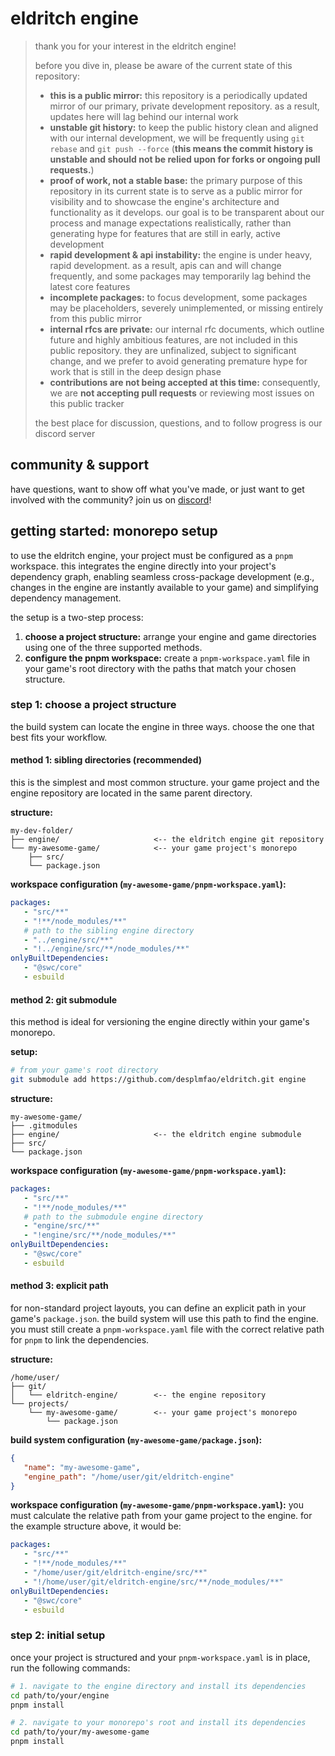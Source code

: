 # eldritch engine

> thank you for your interest in the eldritch engine!
>
> before you dive in, please be aware of the current state of this repository:
>
> *   **this is a public mirror:** this repository is a periodically updated mirror of our primary, private development repository. as a result, updates here will lag behind our internal work
> *   **unstable git history:** to keep the public history clean and aligned with our internal development, we will be frequently using `git rebase` and `git push --force` (**this means the commit history is unstable and should not be relied upon for forks or ongoing pull requests.**)
> *   **proof of work, not a stable base:** the primary purpose of this repository in its current state is to serve as a public mirror for visibility and to showcase the engine's architecture and functionality as it develops. our goal is to be transparent about our process and manage expectations realistically, rather than generating hype for features that are still in early, active development
> *   **rapid development & api instability:** the engine is under heavy, rapid development. as a result, apis can and will change frequently, and some packages may temporarily lag behind the latest core features
> *   **incomplete packages:** to focus development, some packages may be placeholders, severely unimplemented, or missing entirely from this public mirror
> *   **internal rfcs are private:** our internal rfc documents, which outline future and highly ambitious features, are not included in this public repository. they are unfinalized, subject to significant change, and we prefer to avoid generating premature hype for work that is still in the deep design phase
> *   **contributions are not being accepted at this time:** consequently, we are **not accepting pull requests** or reviewing most issues on this public tracker
>
> the best place for discussion, questions, and to follow progress is our discord server

## community & support

have questions, want to show off what you've made, or just want to get involved with the community? join us on [discord](https://discord.gg/QUX93AANJk)!

## getting started: monorepo setup

to use the eldritch engine, your project must be configured as a `pnpm` workspace. this integrates the engine directly into your project's dependency graph, enabling seamless cross-package development (e.g., changes in the engine are instantly available to your game) and simplifying dependency management.

the setup is a two-step process:
1.  **choose a project structure:** arrange your engine and game directories using one of the three supported methods.
2.  **configure the pnpm workspace:** create a `pnpm-workspace.yaml` file in your game's root directory with the paths that match your chosen structure.

### step 1: choose a project structure

the build system can locate the engine in three ways. choose the one that best fits your workflow.

#### method 1: sibling directories (recommended)

this is the simplest and most common structure. your game project and the engine repository are located in the same parent directory.

**structure:**
```
my-dev-folder/
├── engine/                     <-- the eldritch engine git repository
└── my-awesome-game/            <-- your game project's monorepo
    ├── src/
    └── package.json
```

**workspace configuration (`my-awesome-game/pnpm-workspace.yaml`):**
```yaml
packages:
   - "src/**"
   - "!**/node_modules/**"
   # path to the sibling engine directory
   - "../engine/src/**"
   - "!../engine/src/**/node_modules/**"
onlyBuiltDependencies:
   - "@swc/core"
   - esbuild
```

#### method 2: git submodule

this method is ideal for versioning the engine directly within your game's monorepo.

**setup:**
```bash
# from your game's root directory
git submodule add https://github.com/desplmfao/eldritch.git engine
```

**structure:**
```
my-awesome-game/
├── .gitmodules
├── engine/                     <-- the eldritch engine submodule
├── src/
└── package.json
```

**workspace configuration (`my-awesome-game/pnpm-workspace.yaml`):**
```yaml
packages:
   - "src/**"
   - "!**/node_modules/**"
   # path to the submodule engine directory
   - "engine/src/**"
   - "!engine/src/**/node_modules/**"
onlyBuiltDependencies:
   - "@swc/core"
   - esbuild
```

#### method 3: explicit path

for non-standard project layouts, you can define an explicit path in your game's `package.json`. the build system will use this path to find the engine. you must still create a `pnpm-workspace.yaml` file with the correct relative path for `pnpm` to link the dependencies.

**structure:**
```
/home/user/
├── git/
│   └── eldritch-engine/        <-- the engine repository
└── projects/
    └── my-awesome-game/        <-- your game project's monorepo
        └── package.json
```

**build system configuration (`my-awesome-game/package.json`):**
```json
{
   "name": "my-awesome-game",
   "engine_path": "/home/user/git/eldritch-engine"
}
```

**workspace configuration (`my-awesome-game/pnpm-workspace.yaml`):**
you must calculate the relative path from your game project to the engine. for the example structure above, it would be:
```yaml
packages:
   - "src/**"
   - "!**/node_modules/**"
   - "/home/user/git/eldritch-engine/src/**"
   - "!/home/user/git/eldritch-engine/src/**/node_modules/**"
onlyBuiltDependencies:
   - "@swc/core"
   - esbuild
```

### step 2: initial setup

once your project is structured and your `pnpm-workspace.yaml` is in place, run the following commands:
```bash
# 1. navigate to the engine directory and install its dependencies
cd path/to/your/engine
pnpm install

# 2. navigate to your monorepo's root and install its dependencies
cd path/to/your/my-awesome-game
pnpm install